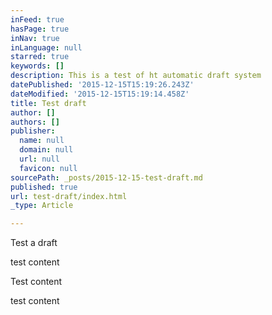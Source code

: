 ```yaml
---
inFeed: true
hasPage: true
inNav: true
inLanguage: null
starred: true
keywords: []
description: This is a test of ht automatic draft system
datePublished: '2015-12-15T15:19:26.243Z'
dateModified: '2015-12-15T15:19:14.458Z'
title: Test draft
author: []
authors: []
publisher:
  name: null
  domain: null
  url: null
  favicon: null
sourcePath: _posts/2015-12-15-test-draft.md
published: true
url: test-draft/index.html
_type: Article

---
```

Test a draft

test content

Test content

test content